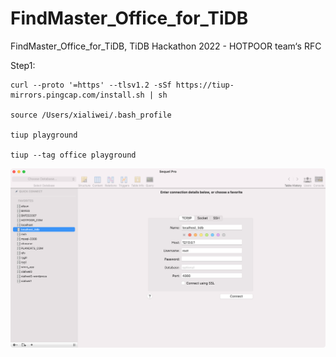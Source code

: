 # FindMaster_Office_for_TiDB
FindMaster_Office_for_TiDB, TiDB Hackathon 2022 - HOTPOOR team‘s RFC

Step1:
```
curl --proto '=https' --tlsv1.2 -sSf https://tiup-mirrors.pingcap.com/install.sh | sh

source /Users/xialiwei/.bash_profile

tiup playground

tiup --tag office playground
```

![Image 本地登录](TiDB/本地登录.png)

